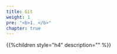 ```yaml
---
title: Git
weight: 1
pre: "<b>1. </b>"
chapter: true
---
```


{{%children style="h4" description="" %}}

